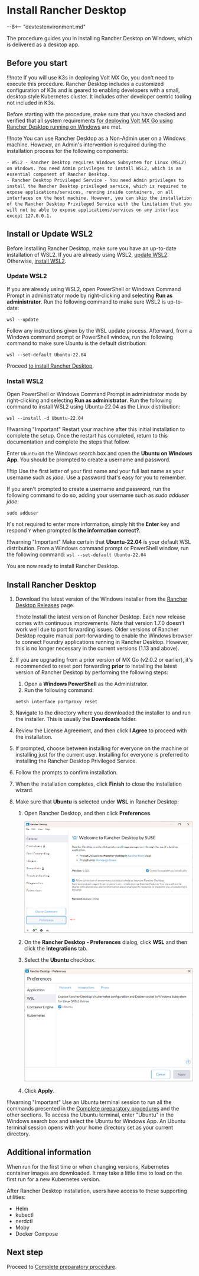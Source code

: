 # Install Rancher Desktop

--8<-- "devtestenvironment.md"

The procedure guides you in installing Rancher Desktop on Windows, which is delivered as a desktop app.

## Before you start

!!!note
    If you will use K3s in deploying Volt MX Go, you don't need to execute this procedure. Rancher Desktop includes a customized configuration of K3s and is geared to enabling developers with a small, desktop style Kubernetes cluster. It includes other developer centric tooling not included in K3s.

Before starting with the procedure, make sure that you have checked and verified that all system requirements [for deploying Volt MX Go using Rancher Desktop running on Windows](sysreq.md#for-deploying-volt-mx-go-using-rancher-desktop-running-on-windows) are met.

!!!note
    You can use Rancher Desktop as a Non-Admin user on a Windows machine. However, an Admin's intervention is required during the installation process for the following components:

    - WSL2 - Rancher Desktop requires Windows Subsystem for Linux (WSL2) on Windows. You need Admin privileges to install WSL2, which is an essential component of Rancher Desktop.
    - Rancher Desktop Privileged Service - You need Admin privileges to install the Rancher Desktop privileged service, which is required to expose applications/services, running inside containers, on all interfaces on the host machine. However, you can skip the installation of the Rancher Desktop Privileged Service with the limitation that you will not be able to expose applications/services on any interface except 127.0.0.1.

## Install or Update WSL2

Before installing Rancher Desktop, make sure you have an up-to-date installation of WSL2. If you are already using WSL2, [update WSL2](#update-wsl2). Otherwise, [install WSL2](#install-wsl2).

### Update WSL2

If you are already using WSL2, open PowerShell or Windows Command Prompt in administrator mode by right-clicking and selecting **Run as administrator**. Run the following command to make sure WSL2 is up-to-date:

```
wsl --update
```

Follow any instructions given by the WSL update process. Afterward, from a Windows command prompt or PowerShell window, run the following command to make sure Ubuntu is the default distribution:

```
wsl --set-default Ubuntu-22.04
```

Proceed [to install Rancher Desktop](#to-install-rancher-desktop).

### Install WSL2

Open PowerShell or Windows Command Prompt in administrator mode by right-clicking and selecting **Run as administrator**. Run the following command to install WSL2 using Ubuntu-22.04 as the Linux distribution:

```
wsl --install -d Ubuntu-22.04
```

!!!warning "Important"
    Restart your machine after this initial installation to complete the setup. Once the restart has completed, return to this documentation and complete the steps that follow.

Enter `Ubuntu` on the Windows search box and open the **Ubuntu on Windows App**. You should be prompted to create a username and password.

!!!tip
    Use the first letter of your first name and your full last name as your username such as _jdoe_. Use a password that's easy for you to remember.

If you aren't prompted to create a username and password, run the following command to do so, adding your username such as _sudo adduser jdoe_:

```
sudo adduser
```

It's not required to enter more information, simply hit the **Enter** key and respond `Y` when prompted **Is the information correct?**.

!!!warning "Important"
    Make certain that **Ubuntu-22.04** is your default WSL distribution. From a Windows command prompt or PowerShell window, run the following command:
    ```
    wsl --set-default Ubuntu-22.04
    ```

You are now ready to install Rancher Desktop.


## Install Rancher Desktop

1. Download the latest version of the Windows installer from the [Rancher Desktop Releases](https://github.com/rancher-sandbox/rancher-desktop/releases) page.

    !!!note
        Install the latest version of Rancher Desktop. Each new release comes with continuous improvements. Note that version 1.7.0 doesn't work well due to port forwarding issues. Older versions of Rancher Desktop require manual port-forwarding to enable the Windows browser to connect Foundry applications running in Rancher Desktop. However, this is no longer necessary in the current versions (1.13 and above).

2. If you are upgrading from a prior version of MX Go (v2.0.2 or earlier), it's recommended to reset port forwarding **prior** to installing the latest version of Rancher Desktop by performing the following steps:

    1. Open a **Windows PowerShell** as the Administrator.
    2. Run the following command:

    ```
    netsh interface portproxy reset
    ```

3. Navigate to the directory where you downloaded the installer to and run the installer. This is usually the **Downloads** folder.
4. Review the License Agreement, and then click **I Agree** to proceed with the installation.
5. If prompted, choose between installing for everyone on the machine or installing just for the current user. Installing for everyone is preferred to installing the Rancher Desktop Privileged Service.
6. Follow the prompts to confirm installation.
7. When the installation completes, click **Finish** to close the installation wizard.
8. Make sure that **Ubuntu** is selected under **WSL** in Rancher Desktop:

    1. Open Rancher Desktop, and then click **Preferences**.

        ![Settings icon](../assets/images/rancherpreference1.png)

    2. On the **Rancher Desktop - Preferences** dialog, click **WSL** and then click the **Integrations** tab.
    3. Select the **Ubuntu** checkbox.

        ![Rancher Desktop - Preferences](../assets/images/rancherpreference.png)

    3. Click **Apply**.

!!!warning "Important"
    Use an Ubuntu terminal session to run all the commands presented in the [Complete preparatory procedures](prereq.md) and the other sections. To access the Ubuntu terminal, enter "Ubuntu" in the Windows search box and select the Ubuntu for Windows App. An Ubuntu terminal session opens with your home directory set as your current directory.


## Additional information

When run for the first time or when changing versions, Kubernetes container images are downloaded. It may take a little time to load on the first run for a new Kubernetes version.

After Rancher Desktop installation, users have access to these supporting utilities:

  - Helm
  - kubectl
  - nerdctl
  - Moby
  - Docker Compose

## Next step

Proceed to [Complete preparatory procedure](prereq.md).
